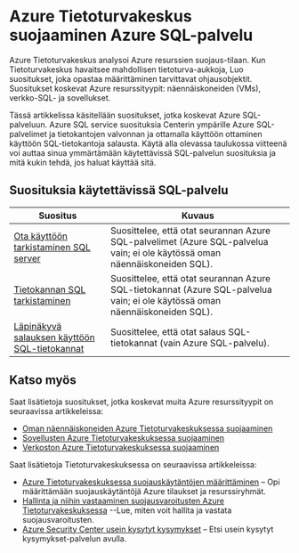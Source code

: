 <properties
   pageTitle="Suojaaminen Azure SQL-palvelu Azure Tietoturvakeskuksessa | Microsoft Azure"
   description="Tämän asiakirjan osoitteet Azure Tietoturvakeskus suositukset, jotka auttavat suojaamaan Azure SQL-palvelu ja jatkat suojauskäytäntöjen mukaisesti."
   services="security-center"
   documentationCenter="na"
   authors="TerryLanfear"
   manager="MBaldwin"
   editor=""/>

<tags
   ms.service="security-center"
   ms.devlang="na"
   ms.topic="article"
   ms.tgt_pltfrm="na"
   ms.workload="na"
   ms.date="08/04/2016"
   ms.author="terrylan"/>

# <a name="protecting-azure-sql-service-in-azure-security-center"></a>Azure Tietoturvakeskus suojaaminen Azure SQL-palvelu

Azure Tietoturvakeskus analysoi Azure resurssien suojaus-tilaan. Kun Tietoturvakeskus havaitsee mahdollisen tietoturva-aukkoja, Luo suositukset, joka opastaa määrittäminen tarvittavat ohjausobjektit.  Suositukset koskevat Azure resurssityypit: näennäiskoneiden (VMs), verkko-SQL- ja sovellukset.

Tässä artikkelissa käsitellään suositukset, jotka koskevat Azure SQL-palveluun.  Azure SQL service suosituksia Centerin ympärille Azure SQL-palvelimet ja tietokantojen valvonnan ja ottamalla käyttöön ottaminen käyttöön SQL-tietokantoja salausta.  Käytä alla olevassa taulukossa viitteenä voi auttaa sinua ymmärtämään käytettävissä SQL-palvelun suosituksia ja mitä kukin tehdä, jos haluat käyttää sitä.

## <a name="available-sql-service-recommendations"></a>Suosituksia käytettävissä SQL-palvelu

|Suositus|Kuvaus|
|-----|-----|
|[Ota käyttöön tarkistaminen SQL server](security-center-enable-auditing-on-sql-servers.md)|Suosittelee, että otat seurannan Azure SQL-palvelimet (Azure SQL-palvelua vain; ei ole käytössä oman näennäiskoneiden SQL).|
|[Tietokannan SQL tarkistaminen](security-center-enable-auditing-on-sql-databases.md)|Suosittelee, että otat seurannan Azure SQL-tietokannat (Azure SQL-palvelua vain; ei ole käytössä oman näennäiskoneiden SQL).|
|[Läpinäkyvä salauksen käyttöön SQL-tietokannat](security-center-enable-transparent-data-encryption.md)|Suosittelee, että otat salaus SQL-tietokannat (vain Azure SQL-palvelu).|

## <a name="see-also"></a>Katso myös

Saat lisätietoja suositukset, jotka koskevat muita Azure resurssityypit on seuraavissa artikkeleissa:

- [Oman näennäiskoneiden Azure Tietoturvakeskuksessa suojaaminen](security-center-virtual-machine-recommendations.md)
- [Sovellusten Azure Tietoturvakeskuksessa suojaaminen](security-center-application-recommendations.md)
- [Verkoston Azure Tietoturvakeskuksessa suojaaminen](security-center-network-recommendations.md)

Saat lisätietoja Tietoturvakeskuksessa on seuraavissa artikkeleissa:

- [Azure Tietoturvakeskuksessa suojauskäytäntöjen määrittäminen](security-center-policies.md) – Opi määrittämään suojauskäytäntöjä Azure tilaukset ja resurssiryhmät.
- [Hallinta ja niihin vastaaminen suojausvaroitusten Azure Tietoturvakeskuksessa](security-center-managing-and-responding-alerts.md) --Lue, miten voit hallita ja vastata suojausvaroitusten.
- [Azure Security Center usein kysytyt kysymykset](security-center-faq.md) – Etsi usein kysytyt kysymykset-palvelun avulla.
